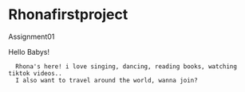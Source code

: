 # Rhonafirstproject
Assignment01

Hello Babys!

      Rhona's here! i love singing, dancing, reading books, watching tiktok videos..
      I also want to travel around the world, wanna join? 
